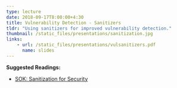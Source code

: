 ```yaml
---
type: lecture
date: 2018-09-17T8:00:00+4:30
title: Vulnerability Detection - Sanitizers
tldr: "Using sanitizers for improved vulnerability detection."
thumbnail: /static_files/presentations/sanitization.jpg
links:
    - url: /static_files/presentations/vulsanitizers.pdf
      name: slides
---
```

**Suggested Readings:**
- [SOK: Sanitization for Security](https://oaklandsok.github.io/papers/song2019.pdf)